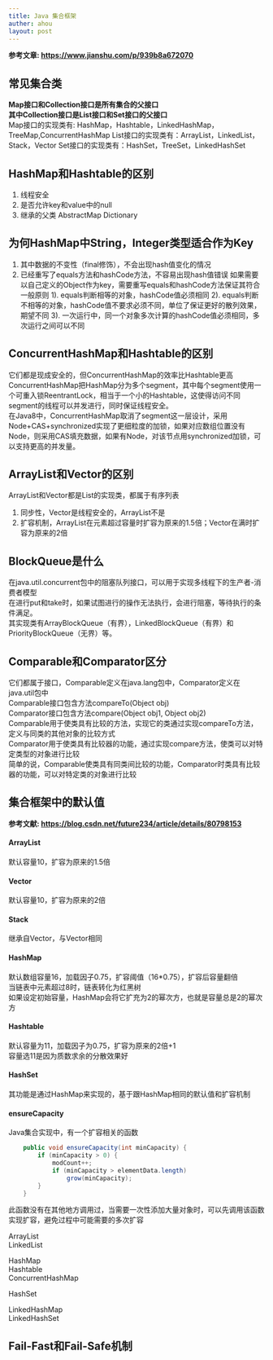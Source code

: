 ```yaml
---
title: Java 集合框架
auther: ahou
layout: post
---
```

**参考文章: https://www.jianshu.com/p/939b8a672070**

## 常见集合类
**Map接口和Collection接口是所有集合的父接口  
其中Collection接口是List接口和Set接口的父接口**  
Map接口的实现类有: HashMap，Hashtable，LinkedHashMap，TreeMap,ConcurrentHashMap
List接口的实现类有：ArrayList，LinkedList，Stack，Vector
Set接口的实现类有：HashSet，TreeSet，LinkedHashSet


## HashMap和Hashtable的区别
1. 线程安全
2. 是否允许key和value中的null
3. 继承的父类 AbstractMap  Dictionary

## 为何HashMap中String，Integer类型适合作为Key
1. 其中数据的不变性（final修饰），不会出现hash值变化的情况
2. 已经重写了equals方法和hashCode方法，不容易出现hash值错误
如果需要以自己定义的Object作为key，需要重写equals和hashCode方法保证其符合一般原则
1). equals判断相等的对象，hashCode值必须相同
2). equals判断不相等的对象，hashCode值不要求必须不同，单位了保证更好的散列效果，期望不同
3). 一次运行中，同一个对象多次计算的hashCode值必须相同，多次运行之间可以不同

## ConcurrentHashMap和Hashtable的区别
它们都是现成安全的，但ConcurrentHashMap的效率比Hashtable更高  
ConcurrentHashMap把HashMap分为多个segment，其中每个segment使用一个可重入锁ReentrantLock，相当于一个小的Hashtable，这使得访问不同segment的线程可以并发进行，同时保证线程安全。  
在Java8中，ConcurrentHashMap取消了segment这一层设计，采用Node+CAS+synchronized实现了更细粒度的加锁，如果对应数组位置没有Node，则采用CAS填充数据，如果有Node，对该节点用synchronized加锁，可以支持更高的并发量。  

## ArrayList和Vector的区别
ArrayList和Vector都是List的实现类，都属于有序列表
1. 同步性，Vector是线程安全的，ArrayList不是
2. 扩容机制，ArrayList在元素超过容量时扩容为原来的1.5倍；Vector在满时扩容为原来的2倍

## BlockQueue是什么
在java.util.concurrent包中的阻塞队列接口，可以用于实现多线程下的生产者-消费者模型  
在进行put和take时，如果试图进行的操作无法执行，会进行阻塞，等待执行的条件满足。  
其实现类有ArrayBlockQueue（有界），LinkedBlockQueue（有界）和PriorityBlockQueue（无界）等。

## Comparable和Comparator区分
它们都属于接口，Comparable定义在java.lang包中，Comparator定义在java.util包中  
Comparable接口包含方法compareTo(Object obj)  
Comparator接口包含方法compare(Object obj1, Object obj2)  
Comparable用于使类具有比较的方法，实现它的类通过实现compareTo方法，定义与同类的其他对象的比较方式  
Comparator用于使类具有比较器的功能，通过实现compare方法，使类可以对特定类型的对象进行比较  
简单的说，Comparable使类具有同类间比较的功能，Comparator时类具有比较器的功能，可以对特定类的对象进行比较


## 集合框架中的默认值
**参考文献: https://blog.csdn.net/future234/article/details/80798153**
#### ArrayList
默认容量10，扩容为原来的1.5倍
#### Vector
默认容量10，扩容为原来的2倍  
#### Stack
继承自Vector，与Vector相同
#### HashMap
默认数组容量16，加载因子0.75，扩容阈值（16*0.75），扩容后容量翻倍  
当链表中元素超过8时，链表转化为红黑树  
如果设定初始容量，HashMap会将它扩充为2的幂次方，也就是容量总是2的幂次方  
#### Hashtable
默认容量为11，加载因子为0.75，扩容为原来的2倍+1  
容量选11是因为质数求余的分散效果好  
#### HashSet
其功能是通过HashMap来实现的，基于跟HashMap相同的默认值和扩容机制  

#### ensureCapacity
Java集合实现中，有一个扩容相关的函数  
``` java
    public void ensureCapacity(int minCapacity) {
        if (minCapacity > 0) {
            modCount++;
            if (minCapacity > elementData.length)
                grow(minCapacity);
        }
    }
```
此函数没有在其他地方调用过，当需要一次性添加大量对象时，可以先调用该函数实现扩容，避免过程中可能需要的多次扩容  

ArrayList  
LinkedList  

HashMap  
Hashtable  
ConcurrentHashMap  

HashSet  

LinkedHashMap  
LinkedHashSet  

## Fail-Fast和Fail-Safe机制